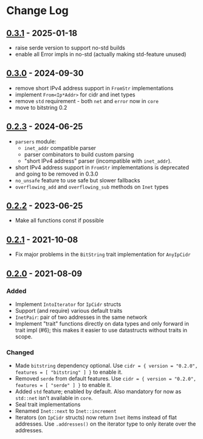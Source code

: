 # Change Log

## [0.3.1] - 2025-01-18

- raise serde version to support no-std builds
- enable all Error impls in no-std (actually making std-feature unused)

## [0.3.0] - 2024-09-30

- remove short IPv4 address support in `FromStr` implementations
- implement `From<Ip*Addr>` for cidr and inet types
- remove `std` requirement - both `net` and `error` now in `core`
- move to bitstring 0.2

## [0.2.3] - 2024-06-25

- `parsers` module:
    * `inet_addr` compatible parser
    * parser combinators to build custom parsing
    * "short IPv4 address" parser (incompatible with `inet_addr`).
- short IPv4 address support in `FromStr` implementations is deprecated and
  going to be removed in 0.3.0
- `no_unsafe` feature to use safe but slower fallbacks
- `overflowing_add` and `overflowing_sub` methods on `Inet` types

## [0.2.2] - 2023-06-25

- Make all functions const if possible

## [0.2.1] - 2021-10-08

- Fix major problems in the `BitString` trait implementation for `AnyIpCidr`

## [0.2.0] - 2021-08-09

### Added

- Implement `IntoIterator` for `IpCidr` structs
- Support (and require) various default traits
- `InetPair`: pair of two addresses in the same network
- Implement "trait" functions directly on data types and only forward in trait impl (#6); this makes it easier to use datastructs without traits in scope.

### Changed

- Made `bitstring` dependency optional. Use `cidr = { version = "0.2.0", features = [ "bitstring" ] }` to enable it.
- Removed `serde` from default features. Use `cidr = { version = "0.2.0", features = [ "serde" ] }` to enable it.
- Added `std` feature; enabled by default.  Also mandatory for now as `std::net` isn't available in `core`.
- Seal trait implementations
- Renamed `Inet::next` to `Inet::increment`
- Iterators (on `IpCidr` structs) now return `Inet` items instead of flat addresses. Use `.addresses()` on the iterator type to only iterate over the addresses.

[0.2.0]: https://github.com/stbuehler/rust-cidr/compare/cidr-0.1.1...cidr-0.2.0
[0.2.1]: https://github.com/stbuehler/rust-cidr/compare/cidr-0.2.0...cidr-0.2.1
[0.2.2]: https://github.com/stbuehler/rust-cidr/compare/cidr-0.2.1...cidr-0.2.2
[0.2.3]: https://github.com/stbuehler/rust-cidr/compare/cidr-0.2.2...cidr-0.2.3
[0.3.0]: https://github.com/stbuehler/rust-cidr/compare/cidr-0.2.3...cidr-0.3.0
[0.3.1]: https://github.com/stbuehler/rust-cidr/compare/cidr-0.3.0...cidr-0.3.1
